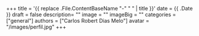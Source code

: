 +++
title = '{{ replace .File.ContentBaseName "-" " " | title }}'
date = {{ .Date }}
draft = false
description= ""
image = ""
imageBig = ""
categories = ["general"]
authors = ["Carlos Robert Dias Melo"]
avatar = "/images/perfil.jpg"
+++

